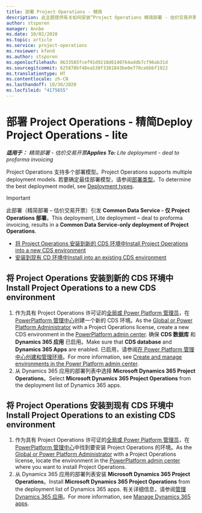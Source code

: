 ```yaml
---
title: 部署 Project Operations - 精简
description: 此主题提供有关如何安装“Project Operations 精简部署 - 估价交易开票”的信息。
author: stsporen
manager: Annbe
ms.date: 10/02/2020
ms.topic: article
ms.service: project-operations
ms.reviewer: kfend
ms.author: stsporen
ms.openlocfilehash: 0633585fcef91d9218d6140764addb7cf96ab31d
ms.sourcegitcommit: 625878bf48ea530f3381843be0e778cebbbf1922
ms.translationtype: HT
ms.contentlocale: zh-CN
ms.lasthandoff: 10/30/2020
ms.locfileid: "4175655"
---
```

# <a name="deploy-project-operations---lite"></a><span data-ttu-id="c6969-103">部署 Project Operations - 精简</span><span class="sxs-lookup"><span data-stu-id="c6969-103">Deploy Project Operations - lite</span></span>

<span data-ttu-id="c6969-104">_**适用于：** 精简部署 - 估价交易开票_</span><span class="sxs-lookup"><span data-stu-id="c6969-104">_**Applies To:** Lite deployment - deal to proforma invoicing_</span></span>

<span data-ttu-id="c6969-105">Project Operations 支持多个部署模型。</span><span class="sxs-lookup"><span data-stu-id="c6969-105">Project Operations supports multiple deployment models.</span></span> <span data-ttu-id="c6969-106">若要确定最佳部署模型，请参阅[部署类型](determine-deployment-type.md)。</span><span class="sxs-lookup"><span data-stu-id="c6969-106">To determine the best deployment model, see [Deployment types](determine-deployment-type.md).</span></span>


> [!IMPORTANT]
> <span data-ttu-id="c6969-107">此部署（精简部署 – 估价交易开票）引发 **Common Data Service - 仅 Project Operations 部署**。</span><span class="sxs-lookup"><span data-stu-id="c6969-107">This deployment, Lite deployment – deal to proforma invoicing, results in a **Common Data Service-only deployment of Project Operations**.</span></span>

- [<span data-ttu-id="c6969-108">将 Project Operations 安装到新的 CDS 环境中</span><span class="sxs-lookup"><span data-stu-id="c6969-108">Install Project Operations into a new CDS environment</span></span>](#new)
- [<span data-ttu-id="c6969-109">安装到现有 CD 环境中</span><span class="sxs-lookup"><span data-stu-id="c6969-109">Install into an existing CDS environment</span></span>](#existing)



## <a name="install-project-operations-to-a-new-cds-environment"></a><a name="new"></a><span data-ttu-id="c6969-110">将 Project Operations 安装到新的 CDS 环境中</span><span class="sxs-lookup"><span data-stu-id="c6969-110">Install Project Operations to a new CDS environment</span></span>

1. <span data-ttu-id="c6969-111">作为具有 Project Operations 许可证的[全局或 Power Platform 管理员](https://docs.microsoft.com/power-platform/admin/global-service-administrators-can-administer-without-license)，在 [PowerPlatform 管理中心](https://admin.powerplatform.com)创建一个新的 CDS 环境。</span><span class="sxs-lookup"><span data-stu-id="c6969-111">As the [Global or Power Platform Administrator](https://docs.microsoft.com/power-platform/admin/global-service-administrators-can-administer-without-license) with a Project Operations license, create a new CDS environment in the [PowerPlatform admin center](https://admin.powerplatform.com).</span></span> <span data-ttu-id="c6969-112">确保 **CDS 数据库** 和 **Dynamics 365 应用** 已启用。</span><span class="sxs-lookup"><span data-stu-id="c6969-112">Make sure that **CDS database** and **Dynamics 365 Apps** are enabled.</span></span> <span data-ttu-id="c6969-113">已启用，请参阅[在 Power Platform 管理中心创建和管理环境](https://docs.microsoft.com/power-platform/admin/create-environment#create-an-environment-in-the-power-platform-admin-center)。</span><span class="sxs-lookup"><span data-stu-id="c6969-113">For more information, see [Create and manage environments in the Power Platform admin center](https://docs.microsoft.com/power-platform/admin/create-environment#create-an-environment-in-the-power-platform-admin-center).</span></span>
2. <span data-ttu-id="c6969-114">从 Dynamics 365 应用的部署列表中选择 **Microsoft Dynamics 365 Project Operations**。</span><span class="sxs-lookup"><span data-stu-id="c6969-114">Select **Microsoft Dynamics 365 Project Operations** from the deployment list of Dynamics 365 apps.</span></span>


## <a name="install-project-operations-to-an-existing-cds-environment"></a><a name="existing"></a><span data-ttu-id="c6969-115">将 Project Operations 安装到现有 CDS 环境中</span><span class="sxs-lookup"><span data-stu-id="c6969-115">Install Project Operations to an existing CDS environment</span></span>

1. <span data-ttu-id="c6969-116">作为具有 Project Operations 许可证的[全局或 Power Platform 管理员](https://docs.microsoft.com/power-platform/admin/global-service-administrators-can-administer-without-license)，在 [PowerPlatform 管理中心](https://admin.powerplatform.com)中找到要安装 Project Operations 的环境。</span><span class="sxs-lookup"><span data-stu-id="c6969-116">As the [Global or Power Platform Administrator](https://docs.microsoft.com/power-platform/admin/global-service-administrators-can-administer-without-license) with a Project Operations license, locate the environment in the [PowerPlatform admin center](https://admin.powerplatform.com) where you want to install Project Operations.</span></span>
2. <span data-ttu-id="c6969-117">从 Dynamics 365 应用的部署列表安装 **Microsoft Dynamics 365 Project Operations**。</span><span class="sxs-lookup"><span data-stu-id="c6969-117">Install **Microsoft Dynamics 365 Project Operations** from the deployment list of Dynamics 365 apps.</span></span> <span data-ttu-id="c6969-118">有关详细信息，请参阅[管理 Dynamics 365 应用](https://docs.microsoft.com/power-platform/admin/manage-apps)。</span><span class="sxs-lookup"><span data-stu-id="c6969-118">For more information, see [Manage Dynamics 365 apps](https://docs.microsoft.com/power-platform/admin/manage-apps).</span></span>


